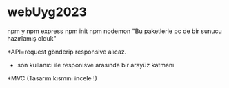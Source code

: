 # webUyg2023
npm y
npm express
npm init
npm nodemon 
"Bu paketlerle pc de bir sunucu hazırlamış olduk"

*API=request gönderip responsive alıcaz.
   - son kullanıcı ile responisve arasında bir arayüz katmanı


*MVC (Tasarım kısmını incele !)  